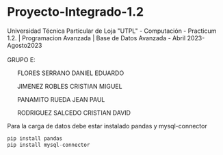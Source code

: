 # Proyecto-Integrado-1.2

Universidad Técnica Particular de Loja "UTPL" - Computación - Practicum 1.2. | Programacion Avanzada | Base de Datos Avanzada - Abril 2023-Agosto2023 <br><br>
GRUPO E:
<ol> FLORES SERRANO DANIEL EDUARDO </ol>
<ol> JIMENEZ ROBLES CRISTIAN MIGUEL </ol>
<ol> PANAMITO RUEDA JEAN PAUL </ol>
<ol> RODRIGUEZ SALCEDO CRISTIAN DAVID </ol>

Para la carga de datos debe estar instalado pandas y mysql-connector
```python
pip install pandas
pip install mysql-connector
```
